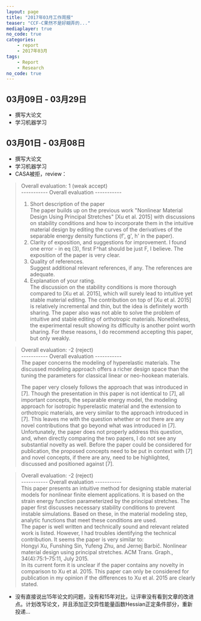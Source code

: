 ```yaml
---
layout: page
title: "2017年03月工作周报"
teaser: "CCF-C果然不是好糊弄的..."
mediaplayer: true
no_code: true
categories:
    - report
    - 2017年03月
tags:
    - Report
    - Research
no_code: true
---
```


## 03月09日 - 03月29日     
- 撰写大论文  
- 学习机器学习 

## 03月01日 - 03月08日     
- 撰写大论文  
- 学习机器学习   
- CASA被拒，review：  

> Overall evaluation: 1 (weak accept)  
> ----------- Overall evaluation -----------  
> 1) Short description of the paper  
> The paper builds up on the previous work "Nonlinear Material Design Using Principal Stretches" [Xu et al. 2015] with discussions on stability conditions and how to incorporate them in the intuitive material design by editing the curves of the derivatives of the separable energy density functions (f', g', h' in the paper).  
> 2) Clarity of exposition, and suggestions for improvement.
I found one error - in eq (3), first F^hat should be just F, I believe. The exposition of the paper is very clear.  
> 3) Quality of references.   
> Suggest additional relevant references, if any. The references are adequate.  
> 4) Explanation of your rating.  
> The discussion on the stability conditions is more thorough compared to [Xu et al. 2015], which will surely lead to intuitive yet stable material editing. The contribution on top of [Xu et al. 2015] is relatively incremental and thin, but the idea is definitely worth sharing. The paper also was not able to solve the problem of intuitive and stable editing of orthotropic materials. Nonetheless, the experimental result showing its difficulty is another point worth sharing. For these reasons, I do recommend accepting this paper, but only weakly.  

> Overall evaluation: -2 (reject)  
> ----------- Overall evaluation -----------  
> The paper concerns the modeling of hyperelastic materials. The discussed modeling approach offers a richer design space than the tuning the parameters for classical linear or neo-hookean materials.  
>   
> The paper very closely follows the approach that was introduced in [7]. Though the presentation in this paper is not identical to [7], all important concepts, the separable energy model, the modeling approach for isotropic hyperelastic material and the extension to orthotropic materials, are very similar to the approach introduced in [7]. This leaves me with the question whether or not there are any novel contributions that go beyond what was introduced in [7]. Unfortunately, the paper does not properly address this question, and, when directly comparing the two papers, I do not see any substantial novelty as well. Before the paper could be considered for publication, the proposed concepts need to be put in context with [7] and novel concepts, if there are any, need to be highlighted, discussed and positioned against [7].  

> Overall evaluation: -2 (reject)  
> ----------- Overall evaluation -----------  
> This paper presents an intuitive method for designing stable material models for nonlinear finite element applications. It is based on the strain energy function parameterized by the principal stretches. The paper first discusses necessary stability conditions to prevent instable simulations. Based on these, in the material modeling step, analytic functions that meet these conditions are used.  
> The paper is well written and technically sound and relevant related work is listed. However, I had troubles identifying the technical contribution. It   seems the paper is very similar to:  
> Hongyi Xu, Funshing Sin, Yufeng Zhu, and Jernej Barbič. Nonlinear material design using principal stretches. ACM Trans. Graph., 34(4):75:1–75:11, July 2015.  
> In its current form it is unclear if the paper contains any novelty in comparison to Xu et al. 2015. This paper can only be considered for publication in my opinion if the differences to Xu et al. 2015 are clearly stated.  

- 没有直接说出15年论文的问题，没有和15年对比，让评审没有看到文章的改进点。计划改写论文，并且添加正交异性能量函数Hessian正定条件部分，重新投递...